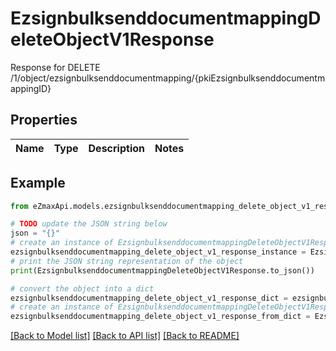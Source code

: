 # EzsignbulksenddocumentmappingDeleteObjectV1Response

Response for DELETE /1/object/ezsignbulksenddocumentmapping/{pkiEzsignbulksenddocumentmappingID}

## Properties

Name | Type | Description | Notes
------------ | ------------- | ------------- | -------------

## Example

```python
from eZmaxApi.models.ezsignbulksenddocumentmapping_delete_object_v1_response import EzsignbulksenddocumentmappingDeleteObjectV1Response

# TODO update the JSON string below
json = "{}"
# create an instance of EzsignbulksenddocumentmappingDeleteObjectV1Response from a JSON string
ezsignbulksenddocumentmapping_delete_object_v1_response_instance = EzsignbulksenddocumentmappingDeleteObjectV1Response.from_json(json)
# print the JSON string representation of the object
print(EzsignbulksenddocumentmappingDeleteObjectV1Response.to_json())

# convert the object into a dict
ezsignbulksenddocumentmapping_delete_object_v1_response_dict = ezsignbulksenddocumentmapping_delete_object_v1_response_instance.to_dict()
# create an instance of EzsignbulksenddocumentmappingDeleteObjectV1Response from a dict
ezsignbulksenddocumentmapping_delete_object_v1_response_from_dict = EzsignbulksenddocumentmappingDeleteObjectV1Response.from_dict(ezsignbulksenddocumentmapping_delete_object_v1_response_dict)
```
[[Back to Model list]](../README.md#documentation-for-models) [[Back to API list]](../README.md#documentation-for-api-endpoints) [[Back to README]](../README.md)


